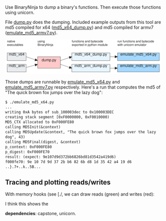 Use BinaryNinja to dump a binary's functions. Then execute those functions using unicorn.

File [dump.py](./dump.py) does the dumping. Included example outputs from this tool are md5 compiled for x64 ([md5_x64_dump.py](./md5_x64_dump.py)) and md5 compiled for armv7 ([emulate_md5_armv7.py](./emulate_md5_armv7.py)).

![](./assets/drawing.svg)

Those dumps are runnable by [emulate_md5_x64.py](./emulate_md5_x64.py) and [emulate_md5_armv7.py](./emulate_md5_armv7.py) respectively. Here's a run that computes the md5 of "The quick brown fox jumps over the lazy dog":

```
$ ./emulate_md5_x64.py
...
writing 0xA bytes of sub_100003dec to 0x100003DEC
creating stack segment [0xF0000000, 0xF0010000)
MD5_CTX allocated to 0xF000FE80
calling MD5Init(&context)
calling MD5Update(&context, "The quick brown fox jumps over the lazy dog", 43)
calling MD5Final(digest, &context)
p_context: 0xF000FE80
p_digest: 0xF000FE70
result: (expect: 9e107d9d372bb6826bd81d3542a419d6)
f000fe70: 9e 10 7d 9d 37 2b b6 82 6b d8 1d 35 42 a4 19 d6  ..}.7+..k..5B...
```

## Tracing and plotting reads/writes

With memory hooks (see [./, we can draw reads (green) and writes (red):

I think this shows the 

**dependencies**: capstone, unicorn.






